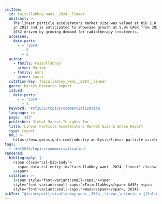 ```yaml
---
cslItem:
  id: faizullabhoy_wani__2024__linear
  abstract: >-
    The linear particle accelerators market size was valued at USD 2.8 billion
    in 2023 and is anticipated to showcase growth at 5.9% CAGR from 2024 and
    2032 driven by growing demand for radiotherapy treatments.
  accessed:
    date-parts:
      - - '2024'
        - 6
        - 6
  author:
    - family: Faizullabhoy
      given: Mariam
    - family: Wani
      given: Gauri
  citation-key: faizullabhoy_wani__2024__linear
  genre: Market Research Report
  issued:
    date-parts:
      - - '2024'
        - 5
  keyword: '#bf2035/topics/commercialisation'
  language: en
  page: '193'
  publisher: Global Market Insights Inc.
  title: Linear Particle Accelerators Market Size & Share Report
  type: report
  URL: >-
    https://www.gminsights.com/industry-analysis/linear-particle-accelerators-market
tags:
  - '#bf2035/topics/commercialisation'
rendered:
  bibliography: |-
    <span class="csl-bib-body">
      <span data-csl-entry-id="faizullabhoy_wani__2024__linear" class="csl-entry"><span class='author-bib'>Faizullabhoy, &#38; Wani, G.</span>. <span class='date-bib'>(2024)</span>. <span class='title'><i><b><span style="font-style:normal;">Linear Particle Accelerators Market Size &#38; Share Report</span></b></i></span> (S. 193) [Market Research Report]. Global Market Insights Inc. <span class='URL'><a href='https://www.gminsights.com/industry-analysis/linear-particle-accelerators-market'>LINK</a></span></span>
    </span>
  citation: >-
    (<span style="font-variant:small-caps;"><span
    style="font-variant:small-caps;">Faizullabhoy</span> &#38; <span
    style="font-variant:small-caps;">Wani</span></span>, 2024)
bibTex: "@techreport{faizullabhoy_wani__2024__linear,\n\tnote = {[Online; accessed 2024-06-06]},\n\tauthor = {Faizullabhoy, Mariam and Wani, Gauri},\n\tyear = {2024},\n\tmonth = {5},\n\tpages = {193},\n\tinstitution = {Global Market Insights Inc.},\n\ttitle = {Linear {Particle} {Accelerators} {Market} {Size} & {Share} {Report}},\n\ttype = {Market {Research} {Report}},\n\turl = {https://www.gminsights.com/industry-analysis/linear-particle-accelerators-market},\n}\n\n"
---
```

